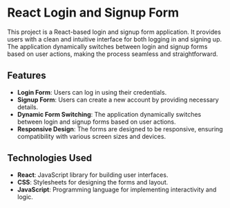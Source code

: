# React Login and Signup Form

This project is a React-based login and signup form application. It provides users with a clean and intuitive interface for both logging in and signing up. The application dynamically switches between login and signup forms based on user actions, making the process seamless and straightforward.

## Features

- **Login Form**: Users can log in using their credentials.
- **Signup Form**: Users can create a new account by providing necessary details.
- **Dynamic Form Switching**: The application dynamically switches between login and signup forms based on user actions.
- **Responsive Design**: The forms are designed to be responsive, ensuring compatibility with various screen sizes and devices.

## Technologies Used

- **React**: JavaScript library for building user interfaces.
- **CSS**: Stylesheets for designing the forms and layout.
- **JavaScript**: Programming language for implementing interactivity and logic.

